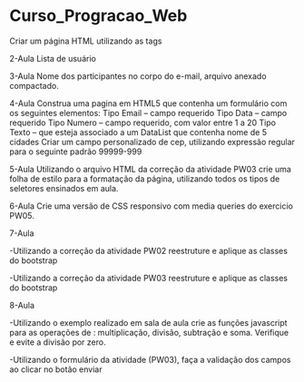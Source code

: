 # Curso_Progracao_Web
Criar um página HTML utilizando as tags

2-Aula  Lista de usuário

3-Aula Nome dos participantes no corpo do e-mail, arquivo anexado compactado.

4-Aula 
Construa uma pagina em HTML5 que contenha um formulário com os seguintes elementos:
Tipo Email – campo requerido
Tipo Data – campo requerido
Tipo Numero – campo requerido, com valor entre 1 a 20
Tipo Texto – que esteja associado a um DataList  que contenha nome de 5 cidades
Criar um campo personalizado de cep, utilizando expressão regular para o seguinte padrão 99999-999

5-Aula
Utilizando o arquivo HTML da correção da atividade PW03 crie uma folha de estilo para a formatação da página, utilizando todos os tipos de seletores ensinados em aula.

6-Aula
Crie uma versão de CSS responsivo com media queries do exercicio PW05.

7-Aula

-Utilizando a correção da atividade PW02 reestruture e aplique as classes do bootstrap

-Utilizando a correção da atividade PW03 reestruture e aplique as classes do bootstrap

8-Aula

-Utilizando o exemplo realizado em sala de aula crie as funções javascript para as operações de : multiplicação, divisão, subtração e soma.
Verifique e evite a divisão por zero.

-Utilizando o formulário da atividade (PW03), faça a validação dos campos ao clicar no botão enviar
